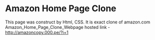 # Amazon Home Page Clone
This page was construct by Html, CSS.
It is exact clone of amazon.com
Amazon_Home_Page_Clone_Webpage hosted link - http://amazoncopy.000.pe/?i=1
